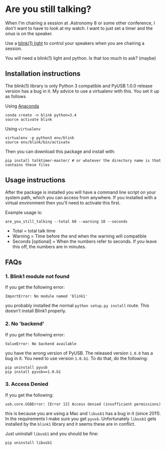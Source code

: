 # Are you still talking?

When I'm chairing a session at .Astronomy 8 or some other conference, I don't want to have to look at my watch. I want to just set a timer and the onus is on the speaker.

Use a [blink(1) light](https://blink1.thingm.com/) to control your speakers when you are chairing a session.

You will need a blink(1) light and python. Is that too much to ask? (maybe)

## Installation instructions
The blink(1) library is only Python 3 compatible and PyUSB 1.0.0 release version has a bug in it. My advice to use a virtualenv with this. You set it up as follows

Using [Anaconda](http://anaconda.io)
```
conda create -n blink python=3.4
source activate blink
```
Using `virtualenv`
```
virtualenv -p python3 env/blink
source env/blink/bin/activate
```
Then you can download this package and install with:
```
pip install talktimer-master/ # or whatever the directory name is that contains these files
```

## Usage instructions
After the package is installed you will have a command line script on your system path, which you can access from anywhere. If you installed with a virtual environment then you'll need to activate this first.

Example usage is:
```
are_you_still_talking --total 60 --warning 10 --seconds
```
- Total = total talk time
- Warning = Time before the end when the warning will compatible
- Seconds [optional] = When the numbers refer to seconds. If you leave this off, the numbers are in minutes.

## FAQs
### 1. Blink1 module not found
If you get the following error:
```
ImportError: No module named 'blink1'
```
you probably installed the normal `python setup.py install` route. This doesn't install Blink1 properly.

### 2. No 'backend'
If you get the following error:
```
ValueError: No backend available
```
you have the wrong version of PyUSB. The released version `1.0.0` has a bug in it. You need to use version `1.0.b1`. To do that, do the following:
```
pip uninstall pyusb
pip install pyusb==1.0.b1
```

### 3. Access Denied
If you get the following:
```
usb.core.USBError: [Error 13] Access denied (insufficient permissions)
```
this is because you are using a Mac and `libusb1` has a bug in it (since 2011). In the requirements I make sure you get `pyusb`. Unfortunately `libusb1` gets installed by the `blink1` library and it seems these are in conflict.

Just uninstall `libusb1` and you should be fine:
```
pip uninstall libusb1
```
